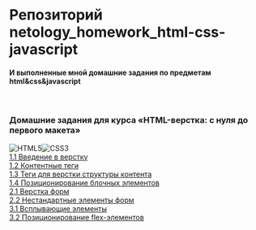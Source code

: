 <h1>Репозиторий netology_homework_html-css-javascript</h1>
<h4>И выполненные мной домашние задания по предметам html&amp;css&amp;javascript</h4>

<br><h3>Домашние задания для курса «HTML-верстка: с нуля до первого макета»</h3> 
![HTML5](https://img.shields.io/badge/html5-%23E34F26.svg?style=for-the-badge&logo=html5&logoColor=white)![CSS3](https://img.shields.io/badge/css3-%231572B6.svg?style=for-the-badge&logo=css3&logoColor=white)
<br><a href="https://github.com/Dmitry-A-K/netology_homework_html-css-javascript/tree/main/1.1.-introduction-html-css">1.1 Введение в верстку</a>
<br><a href="https://github.com/Dmitry-A-K/netology_homework_html-css-javascript/tree/main/1.2.-content-tags">1.2 Контентные теги</a>
<br><a href="https://github.com/Dmitry-A-K/netology_homework_html-css-javascript/tree/main/1.3.-content-structure-tags">1.3 Теги для верстки структуры контента</a>
<br><a href="https://github.com/Dmitry-A-K/netology_homework_html-css-javascript/tree/main/1.4.-block-elements-positioning">1.4 Позиционирование блочных элементов</a>
<br><a href="https://github.com/Dmitry-A-K/netology_homework_html-css-javascript/tree/main/2.1.-forms">2.1 Верстка форм</a>
<br><a href="https://github.com/Dmitry-A-K/netology_homework_html-css-javascript/tree/main/2.2.-form-elements">2.2 Нестандартные элементы форм</a>
<br><a href="https://github.com/Dmitry-A-K/netology_homework_html-css-javascript/tree/main/3.1.-popup-elements">3.1 Всплывающие элементы</a>
<br><a href="https://github.com/Dmitry-A-K/netology_homework_html-css-javascript/tree/main/3.2.-flex-elements-positioning">3.2 Позиционирование flex-элементов</a>
